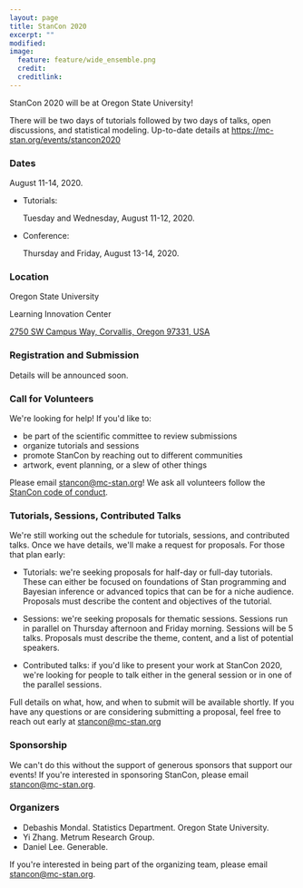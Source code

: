 ```yaml
---
layout: page
title: StanCon 2020
excerpt: ""
modified:
image:
  feature: feature/wide_ensemble.png
  credit:
  creditlink:
---
```



StanCon 2020 will be at Oregon State University!

There will be two days of tutorials followed by two days of talks, open discussions, and statistical modeling. Up-to-date details at https://mc-stan.org/events/stancon2020

### Dates

August 11-14, 2020.

- Tutorials: 

  Tuesday and Wednesday, August 11-12, 2020.

- Conference: 

  Thursday and Friday, August 13-14, 2020.


### Location

Oregon State University

Learning Innovation Center

[2750 SW Campus Way, Corvallis, Oregon 97331, USA](https://goo.gl/maps/CxbufemMbLyiotwK8)


### Registration and Submission

Details will be announced soon.


### Call for Volunteers

We're looking for help! If you'd like to:

- be part of the scientific committee to review submissions
- organize tutorials and sessions
- promote StanCon by reaching out to different communities
- artwork, event planning, or a slew of other things

Please email stancon@mc-stan.org! We ask all volunteers follow the [StanCon code of conduct](https://mc-stan.org/events/stancon-code_of_conduct).

### Tutorials, Sessions, Contributed Talks

We're still working out the schedule for tutorials, sessions, and contributed talks. Once we have details, we'll make a request for proposals. For those that plan early:

- Tutorials: we're seeking proposals for half-day or full-day tutorials. These can either be focused on foundations of Stan programming and Bayesian inference or advanced topics that can be for a niche audience. Proposals must describe the content and objectives of the tutorial.

- Sessions: we're seeking proposals for thematic sessions. Sessions run in parallel on Thursday afternoon and Friday morning. Sessions will be 5 talks. Proposals must describe the theme, content, and a list of potential speakers.

- Contributed talks: if you'd like to present your work at StanCon 2020, we're looking for people to talk either in the general session or in one of the parallel sessions.

Full details on what, how, and when to submit will be available shortly. If you have any questions or are considering submitting a proposal, feel free to reach out early at stancon@mc-stan.org


### Sponsorship

We can't do this without the support of generous sponsors that support our events! If you're interested in sponsoring StanCon, please email stancon@mc-stan.org.


### Organizers

- Debashis Mondal. Statistics Department. Oregon State University. 
- Yi Zhang. Metrum Research Group.
- Daniel Lee. Generable.

If you're interested in being part of the organizing team, please email stancon@mc-stan.org.
